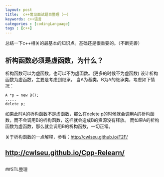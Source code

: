 ```yaml
---
layout: post
title:  c++常见面试题目整理（一）
keywords: c++语言
categories : [codingLanguage]
tags : [c++]
---
```


总结一下c++相关的最基本的知识点。基础还是很重要的。（不断完善）

## 析构函数必须是虚函数，为什么？

析构函数可以为虚函数，也可以不为虚函数。(更多的时候不为虚函数)
设计析构函数为虚函数，主要是考虑到继承。
当A为基类，B为A的继承类，考虑如下情况：

	A *p = new B();
	.....
	delete p;

如果此时A的析构函数不是虚函数，那么在delete p的时候就会调用A的析构函数，而不会调用B的析构函数，这样就会造成B的资源没有释放。
而如果A的析构函数为虚函数，那么就会调用B的析构函数，一切正常。


关于析构函数的一点解释，参看：http://cwlseu.github.io/F2F/


## http://cwlseu.github.io/Cpp-Relearn/



## 

##STL整理









